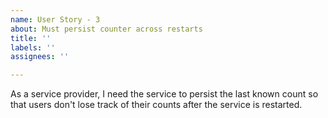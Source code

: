 ```yaml
---
name: User Story - 3
about: Must persist counter across restarts
title: ''
labels: ''
assignees: ''

---
```


As a service provider, I need the service to persist the last known count so that users don't lose track of their counts after the service is restarted.
